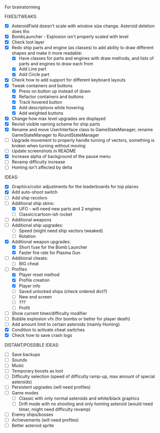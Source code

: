 For brainstorming

FIXES/TWEAKS:
- [x] AsteroidField doesn't scale with window size change. Asteroid deletion does tho
- [x] BombLauncher - Explosion isn't properly scaled with level
- [x] Check loot layer
- [x] Redo ship parts and engine (as classes) to add ability to draw different shapes and make it more readable:
    - [x] Have classes for parts and engines with draw methods, and lists of parts and engines to draw each from
    - [x] Add Line part
    - [x] Add Circle part
- [x] Check how to add support for different keyboard layouts
- [x] Tweak containers and buttons
    - [x] Press on button up instead of down
    - [x] Refactor containers and buttons
    - [x] Track hovered button
    - [x] Add descriptions while hovering
    - [x] Add weighted buttons
- [x] Change how max level upgrades are displayed
- [x] Revisit visible naming scheme for ship parts
- [x] Rename and move UserInterface class to GameStateManager, rename GameStateManager to RoundStateManager
- [ ] Upgrade movement to properly handle turning of vectors, something is broken when turning without moving
- [ ] Update screenshots in README
- [x] Increase alpha of background of the pause menu
- [ ] Revamp difficulty increase
- [ ] Homing isn't affected by delta

IDEAS:
- [x] Graphics/color adjustments for the leaderboards for top places
- [x] Add auto-shoot switch
- [ ] Add ship recolors
- [ ] Additional ship skins:
    - [x] UFO - will need new parts and 2 engines
    - [ ] Classic/cartoon-ish rocket
- [ ] Additional weapons
- [ ] Additional ship upgrades:
    - [ ] Speed (might need ship vectors tweaked)
    - [ ] Rotation
- [x] Additional weapon upgrades:
    - [x] Short fuse for the Bomb Launcher
    - [x] Faster fire rate for Plasma Gun
- [ ] Additional cheats:
    - [ ] BIG cheat
- [ ] Profiles
    - [x] Player reset method
    - [x] Profile creation
    - [x] Player info
    - [ ] Saved unlocked ships (check ordered dict?)
    - [ ] New end screen
    - [ ] ???
    - [ ] Profit
- [ ] Show current timer/difficulty modifier
- [ ] Bubble explosion vfx (for bombs or better for player death)
- [ ] Add amount limit to certain asteroids (mainly Homing)
- [x] Condition to activate cheat switches
- [x] Check how to save crash logs

DISTANT/POSSIBLE IDEAS:
- [ ] Save backups
- [ ] Sounds
- [ ] Music
- [ ] Temporary boosts as loot
- [ ] Difficulty selection (speed of difficulty ramp-up, max amount of special asteroids)
- [ ] Persistent upgrades (will need profiles)
- [ ] Game modes 
    - [ ] Classic with only normal asteroids and white/black graphics
    - [ ] Drift mode with no shooting and only homing asteroid (would need timer, might need difficulty revamp)
- [ ] Enemy ships/bosses
- [ ] Achievements (will need profiles)
- [ ] Better asteroid sprite
